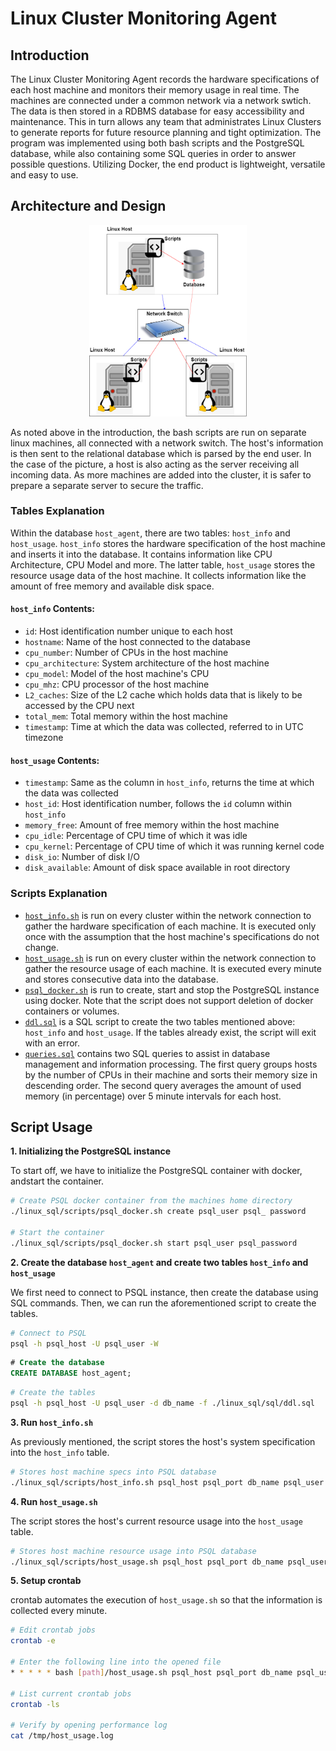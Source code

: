 # Linux Cluster Monitoring Agent

## Introduction
The Linux Cluster Monitoring Agent records the hardware specifications of each host machine and monitors their memory usage in real time. The machines are connected under a common network via a network swtich. The data is then stored in a RDBMS database for easy accessibility and maintenance. This in turn allows any team that administrates Linux Clusters to generate reports for future resource planning and tight optimization. The program was implemented using both bash scripts and the PostgreSQL database, while also containing some SQL queries in order to answer possible questions. Utilizing Docker, the end product is lightweight, versatile and easy to use.

## Architecture and Design
<p align="center">
   <img src="./assets/Architecture.png" height="1%" width="50%">
</p>
As noted above in the introduction, the bash scripts are run on separate linux machines, all connected with a network switch. The host's information is then sent to the relational database which is parsed by the end user. In the case of the picture, a host is also acting as the server receiving all incoming data. As more machines are added into the cluster, it is safer to prepare a separate server to secure the traffic.

### Tables Explanation
Within the database `host_agent`, there are two tables: `host_info` and `host_usage`. `host_info` stores the hardware specification of the host machine and inserts it into the database. It contains information like CPU Architecture, CPU Model and more. The latter table, `host_usage` stores the resource usage data of the host machine. It collects information like the amount of free memory and available disk space.

#### `host_info` Contents:
* `id`: Host identification number unique to each host
* `hostname`: Name of the host connected to the database
* `cpu_number`: Number of CPUs in the host machine
* `cpu_architecture`: System architecture of the host machine
* `cpu_model`: Model of the host machine's CPU
* `cpu_mhz`: CPU processor of the host machine
* `L2_caches`: Size of the L2 cache which holds data that is likely to be accessed by the CPU next
* `total_mem`: Total memory within the host machine
* `timestamp`: Time at which the data was collected, referred to in UTC timezone

#### `host_usage` Contents:
* `timestamp`: Same as the column in `host_info`, returns the time at which the data was collected
* `host_id`: Host identification number, follows the `id` column within `host_info`
* `memory_free`: Amount of free memory within the host machine
* `cpu_idle`: Percentage of CPU time of which it was idle
* `cpu_kernel`: Percentage of CPU time of which it was running kernel code
* `disk_io`: Number of disk I/O
* `disk_available`: Amount of disk space available in root directory

### Scripts Explanation
* [`host_info.sh`](scripts/host_info.sh) is run on every cluster within the network connection to gather the hardware specification of each machine. It is executed only once with the assumption that the host machine's specifications do not change.
* [`host_usage.sh`](scripts/host_usage.sh) is run on every cluster within the network connection to gather the resource usage of each machine. It is executed every minute and stores consecutive data into the database.
* [`psql_docker.sh`](scripts/psql_docker.sh) is run to create, start and stop the PostgreSQL instance using docker. Note that the script does not support deletion of docker containers or volumes.
* [`ddl.sql`](sql/ddl.sql) is a SQL script to create the two tables mentioned above: `host_info` and `host_usage`. If the tables already exist, the script will exit with an error.
* [`queries.sql`](sql/queries.sql) contains two SQL queries to assist in database management and information processing. The first query groups hosts by the number of CPUs in their machine and sorts their memory size in descending order. The second query averages the amount of used memory (in percentage) over 5 minute intervals for each host.

## Script Usage

**1. Initializing the PostgreSQL instance**
 
 To start off, we have to initialize the PostgreSQL container with docker, andstart the container.

```bash
# Create PSQL docker container from the machines home directory
./linux_sql/scripts/psql_docker.sh create psql_user psql_ password

# Start the container
./linux_sql/scripts/psql_docker.sh start psql_user psql_password
```

**2. Create the database `host_agent` and create two tables `host_info` and `host_usage`**
 
 We first need to connect to PSQL instance, then create the database using SQL commands. Then, we can run the aforementioned script to create the tables.

```bash
# Connect to PSQL
psql -h psql_host -U psql_user -W
```
```SQL
# Create the database
CREATE DATABASE host_agent;
```
```bash
# Create the tables
psql -h psql_host -U psql_user -d db_name -f ./linux_sql/sql/ddl.sql
```

**3. Run `host_info.sh`**

 As previously mentioned, the script stores the host's system specification into the `host_info` table.

```bash
# Stores host machine specs into PSQL database
./linux_sql/scripts/host_info.sh psql_host psql_port db_name psql_user psql_password
```

**4. Run `host_usage.sh`**

 The script stores the host's current resource usage into the `host_usage` table.

```bash
# Stores host machine resource usage into PSQL database
./linux_sql/scripts/host_usage.sh psql_host psql_port db_name psql_user psql_password
```

**5. Setup crontab**

 crontab automates the execution of `host_usage.sh` so that the information is collected every minute. 

```bash
# Edit crontab jobs
crontab -e

# Enter the following line into the opened file
* * * * * bash [path]/host_usage.sh psql_host psql_port db_name psql_user psql_password &> /tmp/host_usage.log

# List current crontab jobs
crontab -ls

# Verify by opening performance log
cat /tmp/host_usage.log
```

